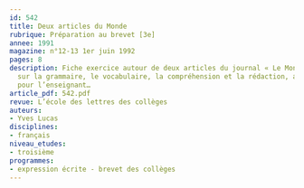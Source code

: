 ```yaml
---
id: 542
title: Deux articles du Monde
rubrique: Préparation au brevet [3e]
annee: 1991
magazine: n°12-13 1er juin 1992
pages: 8
description: Fiche exercice autour de deux articles du journal « Le Monde », portant
  sur la grammaire, le vocabulaire, la compréhension et la rédaction, avec un corrigé
  pour l’enseignant…
article_pdf: 542.pdf
revue: L’école des lettres des collèges
auteurs:
- Yves Lucas
disciplines:
- français
niveau_etudes:
- troisième
programmes:
- expression écrite - brevet des collèges
---
```

